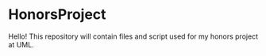 # HonorsProject
 Hello! This repository will contain files and script used for my honors project at UML.
